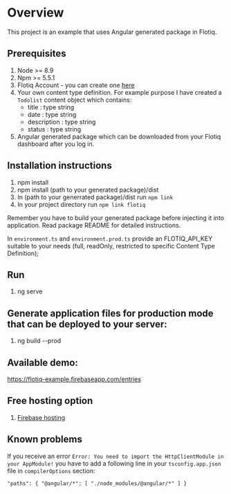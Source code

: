 # Overview

This project is an example that uses Angular generated package in Flotiq.

## Prerequisites

1. Node >= 8.9
2. Npm >= 5.5.1
3. Flotiq Account - you can create one [here](https://editor.flotiq.com)
4. Your own content type definition. For example purpose I have created a `Todolist` content object which contains:
    * title : type string
    * date : type string
    * description : type string
    * status : type string
5. Angular generated package which can be downloaded from your Flotiq dashboard after you log in.

## Installation instructions

1. npm install
2. npm install (path to your generated package)/dist
3. In (path to your generrated package)/dist run `npm link`
4. In your project directory run `npm link flotiq`

Remember you have to build your generated package before injecting it into application. Read package README for detailed instructions.

In `environment.ts` and `environment.prod.ts` provide an FLOTIQ_API_KEY suitable to your needs (full, readOnly, restricted to specific Content Type Definition);

## Run

1. ng serve

## Generate application files for production mode that can be deployed to your server:

1. ng build --prod

## Available demo:

https://flotiq-example.firebaseapp.com/entries

## Free hosting option

1. [Firebase hosting](https://firebase.google.com/docs/hosting)

## Known problems

If you receive an error `Error: You need to import the HttpClientModule in your AppModule!` you have to add a following line in your `tsconfig.app.json` file 
in `compilerOptions` section:

`"paths": { "@angular/*": [ "./node_modules/@angular/*" ] }`